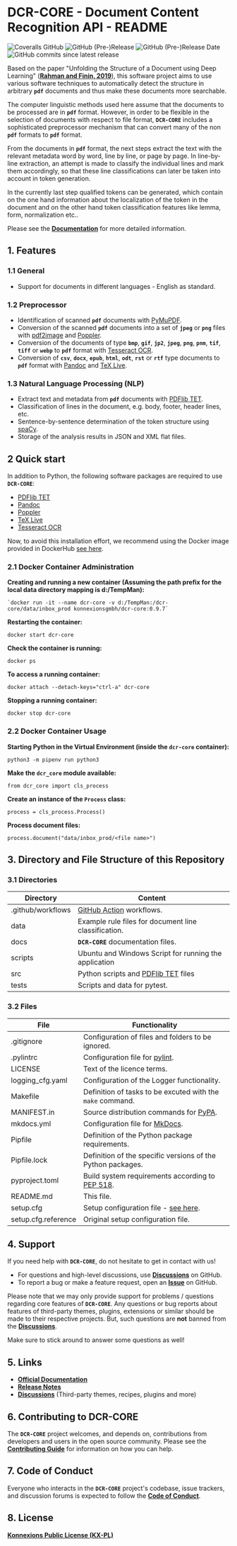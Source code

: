 # DCR-CORE - Document Content Recognition API - README

![Coveralls GitHub](https://img.shields.io/coveralls/github/KonnexionsGmbH/dcr-core.svg)
![GitHub (Pre-)Release](https://img.shields.io/github/v/release/KonnexionsGmbH/dcr-core?include_prereleases)
![GitHub (Pre-)Release Date](https://img.shields.io/github/release-date-pre/KonnexionsGmbh/dcr-core)
![GitHub commits since latest release](https://img.shields.io/github/commits-since/KonnexionsGmbH/dcr-core/0.9.7)

Based on the paper "Unfolding the Structure of a Document using Deep Learning" (**[Rahman and Finin, 2019](https://arxiv.org/abs/1910.03678)**), this software project aims to use various software techniques to automatically detect the structure in arbitrary **`pdf`** documents and thus make these documents more searchable.

The computer linguistic methods used here assume that the documents to be processed are in **`pdf`** format.
However, in order to be flexible in the selection of documents with respect to file format, **`DCR-CORE`** includes a sophisticated preprocessor mechanism that can convert many of the non **`pdf`** formats to **`pdf`** format.

From the documents in **`pdf`** format, the next steps extract the text with the relevant metadata word by word, line by line, or page by page. In line-by-line extraction, an attempt is made to classify the individual lines and mark them accordingly, so that these line classifications can later be taken into account in token generation.

In the currently last step qualified tokens can be generated, which contain on the one hand information about the localization of the token in the document and on the other hand token classification features like lemma, form, normalization etc..

Please see the **[Documentation](https://konnexionsgmbh.github.io/dcr-core)** for more detailed information.

## 1. Features

### 1.1 General 
 
- Support for documents in different languages - English as standard.

### 1.2 Preprocessor 

- Identification of scanned **`pdf`** documents with [PyMuPDF](https://pymupdf.readthedocs.io/en/latest/module.html).
- Conversion of the scanned **`pdf`** documents into a set of **`jpeg`** or **`png`** files with [pdf2image](https://pypi.org/project/pdf2image) and [Poppler](https://poppler.freedesktop.org).
- Conversion of the documents of type **`bmp`**, **`gif`**, **`jp2`**, **`jpeg`**, **`png`**, **`pnm`**, **`tif`**, **`tiff`** or **`webp`** to **`pdf`** format with [Tesseract OCR](https://github.com/tesseract-ocr/tesseract).
- Conversion of **`csv`**, **`docx`**, **`epub`**, **`html`**, **`odt`**, **`rst`** or **`rtf`** type documents to **`pdf`** format with [Pandoc](https://pandoc.org) and [TeX Live](https://www.tug.org/texlive).

### 1.3 Natural Language Processing (NLP) 

- Extract text and metadata from **`pdf`** documents with [PDFlib TET](https://www.pdflib.com/products/tet/).
- Classification of lines in the document, e.g. body, footer, header lines, etc.
- Sentence-by-sentence determination of the token structure using [spaCy](https://spacy.io).
- Storage of the analysis results in JSON and XML flat files.

## 2 Quick start

In addition to Python, the following software packages are required to use **`DCR-CORE`**: 

- [PDFlib TET](https://www.pdflib.com/products/tet/)
- [Pandoc](https://pandoc.org)
- [Poppler](https://poppler.freedesktop.org)
- [TeX Live](https://www.tug.org/texlive)
- [Tesseract OCR](https://github.com/tesseract-ocr/tesseract)

Now, to avoid this installation effort, we recommend using the Docker image provided in DockerHub [see here](https://hub.docker.com/repository/docker/konnexionsgmbh/dcr-core). 

### 2.1 Docker Container Administration

**Creating and running a new container (Assuming the path prefix for the local data directory mapping is d:/TempMan):**

    `docker run -it --name dcr-core -v d:/TempMan:/dcr-core/data/inbox_prod konnexionsgmbh/dcr-core:0.9.7`

**Restarting the container:**

    docker start dcr-core

**Check the container is running:**
 
    docker ps

**To access a running container:**

    docker attach --detach-keys="ctrl-a" dcr-core 

**Stopping a running container:**

    docker stop dcr-core

### 2.2 Docker Container Usage

**Starting Python in the Virtual Environment (inside the `dcr-core` container):**

    python3 -m pipenv run python3

**Make the `dcr_core` module available:**

    from dcr_core import cls_process

**Create an instance of the `Process` class:**

    process = cls_process.Process()

**Process document files:**

    process.document("data/inbox_prod/<file name>")

## 3. Directory and File Structure of this Repository

### 3.1 Directories

| Directory         | Content                                                                     |
|-------------------|-----------------------------------------------------------------------------|
| .github/workflows | [GitHub Action](https://github.com/actions) workflows.                      |
| data              | Example rule files for document line classification.                        |
| docs              | **`DCR-CORE`** documentation files.                                         |
| scripts           | Ubuntu and Windows Script for running the application                       |
| src               | Python scripts and [PDFlib TET](https://www.pdflib.com/products/tet/) files |
| tests             | Scripts and data for pytest.                                                |

### 3.2 Files

| File                | Functionality                                                                                              |
|---------------------|------------------------------------------------------------------------------------------------------------|
| .gitignore          | Configuration of files and folders to be ignored.                                                          |
| .pylintrc           | Configuration file for [pylint](https://github.com/PyCQA/pylint).                                          |
| LICENSE             | Text of the licence terms.                                                                                 |
| logging_cfg.yaml    | Configuration of the Logger functionality.                                                                 |
| Makefile            | Definition of tasks to be excuted with the `make` command.                                                 |
| MANIFEST.in         | Source distribution commands for [PyPA](https://packaging.python.org/en/latest/guides/using-manifest-in/). |
| mkdocs.yml          | Configuration file for [MkDocs](https://github.com/mkdocs/mkdocs/).                                        |
| Pipfile             | Definition of the Python package requirements.                                                             |
| Pipfile.lock        | Definition of the specific versions of the Python packages.                                                |
| pyproject.toml      | Build system requirements according to [PEP 518](https://peps.python.org/pep-0518/).                       |
| README.md           | This file.                                                                                                 |
| setup.cfg           | Setup configuration file - [see here](https://setuptools.pypa.io/en/latest/setuptools.html).               |
| setup.cfg.reference | Original setup configuration file.                                                                         |

## 4. Support

If you need help with **`DCR-CORE`**, do not hesitate to get in contact with us!

- For questions and high-level discussions, use **[Discussions](https://github.com/KonnexionsGmbH/dcr-core/discussions)** on GitHub.
- To report a bug or make a feature request, open an **[Issue](https://github.com/KonnexionsGmbH/dcr-core/issues)** on GitHub.

Please note that we may only provide support for problems / questions regarding core features of **`DCR-CORE`**.
Any questions or bug reports about features of third-party themes, plugins, extensions or similar should be made to their respective projects. 
But, such questions are **not** banned from the **[Discussions](https://github.com/KonnexionsGmbH/dcr-core/discussions)**.

Make sure to stick around to answer some questions as well!

## 5. Links

- **[Official Documentation](https://konnexionsgmbh.github.io/dcr-core)**
- **[Release Notes](https://konnexionsgmbh.github.io/dcr-core/release_notes)**
- **[Discussions](https://github.com/KonnexionsGmbH/dcr-core/discussions)** (Third-party themes, recipes, plugins and more)

## 6. Contributing to DCR-CORE

The **`DCR-CORE`** project welcomes, and depends on, contributions from developers and users in the open source community. 
Please see the **[Contributing Guide](https://konnexionsgmbh.github.io/dcr-core/contributing)** for
information on how you can help.

## 7. Code of Conduct

Everyone who interacts in the **`DCR-CORE`** project's codebase, issue trackers, and discussion forums is expected to follow the **[Code of Conduct](https://konnexionsgmbh.github.io/dcr-core/code_of_conduct)**.

## 8. License

**[Konnexions Public License (KX-PL)](https://konnexionsgmbh.github.io/dcr-core/license)**
